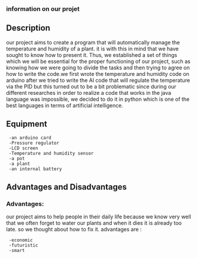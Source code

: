 ### information on our projet 

## Description

our project aims to create a program that will automatically manage the temperature and humidity of a plant.
it is with this in mind that we have sought to know how to present it. Thus, we established a set of things which we will be essential for the proper functioning of our project, such as knowing how we were going to divide the tasks and then trying to agree on how to write the code.we first wrote the temperature and humidity code on arduino after we tried to write the AI ​​code that will regulate the temperature via the PID but this turned out to be a bit problematic since during our different researches in order to realize a code that works in the java language was impossible, we decided to do it in python which is one of the best languages ​​in terms of artificial intelligence.

## Equipment

     -an arduino card
     -Pressure regulator
     -LCD screen
     -Temperature and humidity sensor
     -a pot
     -a plant
     -an internal battery
     
## Advantages and Disadvantages

### Advantages:

our project aims to help people in their daily life because we know very well that we often forget to water our plants and when it dies it is already too late. so we thought about how to fix it.
advantages are :
     
     -economic
     -futuristic
     -smart
 
